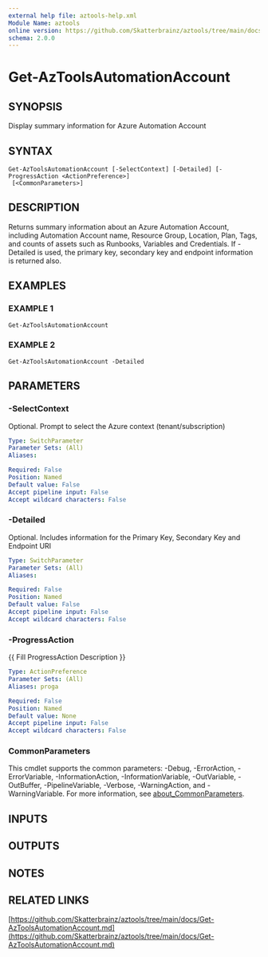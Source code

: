 ```yaml
---
external help file: aztools-help.xml
Module Name: aztools
online version: https://github.com/Skatterbrainz/aztools/tree/main/docs/Get-AzToolsAutomationAccount.md
schema: 2.0.0
---
```


# Get-AzToolsAutomationAccount

## SYNOPSIS
Display summary information for Azure Automation Account

## SYNTAX

```
Get-AzToolsAutomationAccount [-SelectContext] [-Detailed] [-ProgressAction <ActionPreference>]
 [<CommonParameters>]
```

## DESCRIPTION
Returns summary information about an Azure Automation Account, including
Automation Account name, Resource Group, Location, Plan, Tags, and counts of
assets such as Runbooks, Variables and Credentials.
If -Detailed is used, the
primary key, secondary key and endpoint information is returned also.

## EXAMPLES

### EXAMPLE 1
```
Get-AzToolsAutomationAccount
```

### EXAMPLE 2
```
Get-AzToolsAutomationAccount -Detailed
```

## PARAMETERS

### -SelectContext
Optional.
Prompt to select the Azure context (tenant/subscription)

```yaml
Type: SwitchParameter
Parameter Sets: (All)
Aliases:

Required: False
Position: Named
Default value: False
Accept pipeline input: False
Accept wildcard characters: False
```

### -Detailed
Optional.
Includes information for the Primary Key, Secondary Key and Endpoint URI

```yaml
Type: SwitchParameter
Parameter Sets: (All)
Aliases:

Required: False
Position: Named
Default value: False
Accept pipeline input: False
Accept wildcard characters: False
```

### -ProgressAction
{{ Fill ProgressAction Description }}

```yaml
Type: ActionPreference
Parameter Sets: (All)
Aliases: proga

Required: False
Position: Named
Default value: None
Accept pipeline input: False
Accept wildcard characters: False
```

### CommonParameters
This cmdlet supports the common parameters: -Debug, -ErrorAction, -ErrorVariable, -InformationAction, -InformationVariable, -OutVariable, -OutBuffer, -PipelineVariable, -Verbose, -WarningAction, and -WarningVariable. For more information, see [about_CommonParameters](http://go.microsoft.com/fwlink/?LinkID=113216).

## INPUTS

## OUTPUTS

## NOTES

## RELATED LINKS

[https://github.com/Skatterbrainz/aztools/tree/main/docs/Get-AzToolsAutomationAccount.md](https://github.com/Skatterbrainz/aztools/tree/main/docs/Get-AzToolsAutomationAccount.md)

